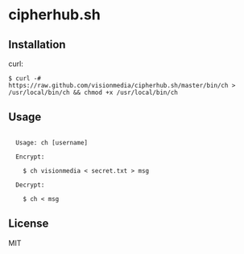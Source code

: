 
# cipherhub.sh

## Installation

  curl:

```
$ curl -# https://raw.github.com/visionmedia/cipherhub.sh/master/bin/ch > /usr/local/bin/ch && chmod +x /usr/local/bin/ch
```

## Usage

```

  Usage: ch [username]

  Encrypt:

    $ ch visionmedia < secret.txt > msg

  Decrypt:

    $ ch < msg

```

## License

  MIT